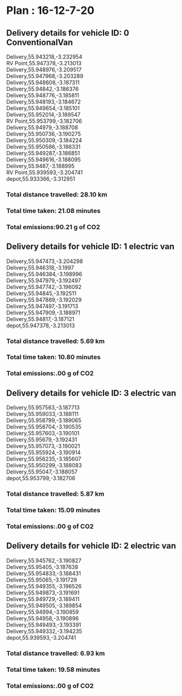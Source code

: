# Plan : 16-12-7-20
## Delivery details for vehicle ID: 0 ConventionalVan 
Delivery,55.943218,-3.232954<br>RV Point,55.947378,-3.213013<br>Delivery,55.948976,-3.209517<br>Delivery,55.947968,-3.203289<br>Delivery,55.948608,-3.187311<br>Delivery,55.94842,-3.186376<br>Delivery,55.948776,-3.185811<br>Delivery,55.948193,-3.184672<br>Delivery,55.949654,-3.185101<br>Delivery,55.952014,-3.189547<br>RV Point,55.953799,-3.182706<br>Delivery,55.94979,-3.188708<br>Delivery,55.950736,-3.190275<br>Delivery,55.950309,-3.184224<br>Delivery,55.950586,-3.186331<br>Delivery,55.949287,-3.186851<br>Delivery,55.949616,-3.188095<br>Delivery,55.9487,-3.188995<br>RV Point,55.939593,-3.204741<br>depot,55.933366,-3.312951<br>
### Total distance travelled: 28.10 km 
### Total time taken: 21.08 minutes 
### Total emissions:90.21 g of CO2
## Delivery details for vehicle ID: 1 electric van 
Delivery,55.947473,-3.204298<br>Delivery,55.946318,-3.1997<br>Delivery,55.946384,-3.198996<br>Delivery,55.947979,-3.192497<br>Delivery,55.947742,-3.196092<br>Delivery,55.94845,-3.192511<br>Delivery,55.947889,-3.192029<br>Delivery,55.947497,-3.191713<br>Delivery,55.947909,-3.188971<br>Delivery,55.94817,-3.187121<br>depot,55.947378,-3.213013<br>
### Total distance travelled: 5.69 km 
### Total time taken: 10.80 minutes 
### Total emissions:.00 g of CO2
## Delivery details for vehicle ID: 3 electric van 
Delivery,55.957563,-3.187713<br>Delivery,55.959033,-3.188111<br>Delivery,55.958799,-3.189065<br>Delivery,55.958704,-3.190535<br>Delivery,55.957603,-3.190101<br>Delivery,55.95679,-3.192431<br>Delivery,55.957073,-3.190021<br>Delivery,55.955924,-3.190914<br>Delivery,55.956235,-3.185607<br>Delivery,55.950299,-3.188083<br>Delivery,55.95047,-3.188057<br>depot,55.953799,-3.182706<br>
### Total distance travelled: 5.87 km 
### Total time taken: 15.09 minutes 
### Total emissions:.00 g of CO2
## Delivery details for vehicle ID: 2 electric van 
Delivery,55.945762,-3.190827<br>Delivery,55.95405,-3.187638<br>Delivery,55.954833,-3.188431<br>Delivery,55.95065,-3.191729<br>Delivery,55.949355,-3.196526<br>Delivery,55.949873,-3.191691<br>Delivery,55.949729,-3.189411<br>Delivery,55.949505,-3.189854<br>Delivery,55.94994,-3.190859<br>Delivery,55.94958,-3.190896<br>Delivery,55.949493,-3.193391<br>Delivery,55.949332,-3.194235<br>depot,55.939593,-3.204741<br>
### Total distance travelled: 6.93 km 
### Total time taken: 19.58 minutes 
### Total emissions:.00 g of CO2
